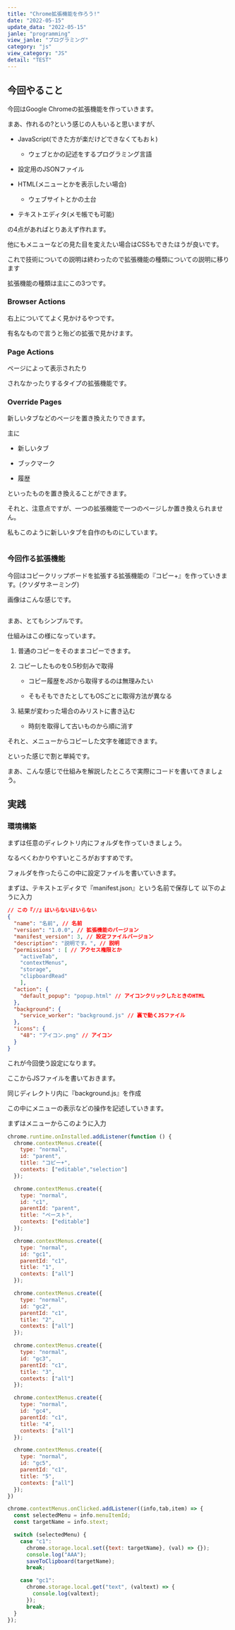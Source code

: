 ```yaml
---
title: "Chrome拡張機能を作ろう!"
date: "2022-05-15"
update_data: "2022-05-15"
janle: "programming"
view_janle: "プログラミング"
category: "js"
view_category: "JS"
detail: "TEST"
---
```


## 今回やること

今回はGoogle Chromeの拡張機能を作っていきます。

まあ、作れるの?という感じの人もいると思いますが、

- JavaScript(できた方が楽だけどできなくてもおｋ)
  
  - ウェブとかの記述をするプログラミング言語

- 設定用のJSONファイル

- HTML(メニューとかを表示したい場合)
  
  - ウェブサイトとかの土台

- テキストエディタ(メモ帳でも可能)

の4点があればとりあえず作れます。

他にもメニューなどの見た目を変えたい場合はCSSもできたほうが良いです。

これで技術についての説明は終わったので拡張機能の種類についての説明に移ります

拡張機能の種類は主にこの3つです。

### Browser Actions

右上についててよく見かけるやつです。

有名なもので言うと殆どの拡張で見かけます。

### Page Actions

ページによって表示されたり

されなかったりするタイプの拡張機能です。

### Override Pages

新しいタブなどのページを置き換えたりできます。

主に

- 新しいタブ

- ブックマーク

- 履歴

といったものを置き換えることができます。

それと、注意点ですが、一つの拡張機能で一つのページしか置き換えられません。

私もこのように新しいタブを自作のものにしています。

![]()

### 今回作る拡張機能

今回はコピークリップボードを拡張する拡張機能の『コピー+』を作っていきます。(クソダサネーミング)

画像はこんな感じです。

![]()

まあ、とてもシンプルです。

仕組みはこの様になっています。

1. 普通のコピーをそのままコピーできます。

2. コピーしたものを0.5秒刻みで取得
   
   - コピー履歴をJSから取得するのは無理みたい
   
   - そもそもできたとしてもOSごとに取得方法が異なる

3. 結果が変わった場合のみリストに書き込む
   
   - 時刻を取得して古いものから順に消す

それと、メニューからコピーした文字を確認できます。

といった感じで割と単純です。

まあ、こんな感じで仕組みを解説したところで実際にコードを書いてきましょう。

## 実践

### 環境構築

まずは任意のディレクトリ内にフォルダを作っていきましょう。

なるべくわかりやすいところがおすすめです。

フォルダを作ったらこの中に設定ファイルを書いていきます。

まずは、テキストエディタで『manifest.json』という名前で保存して
以下のように入力

```json
// この『//』はいらないはいらない
{
  "name": "名前", // 名前
  "version": "1.0.0", // 拡張機能のバージョン
  "manifest_version": 3, // 設定ファイルバージョン
  "description": "説明です。", // 説明
  "permissions" : [ // アクセス権限とか
    "activeTab",
    "contextMenus",
    "storage",
    "clipboardRead"
    ],
  "action": {
    "default_popup": "popup.html" // アイコンクリックしたときのHTML
  },
  "background": {
    "service_worker": "background.js" // 裏で動くJSファイル
  },
  "icons": {
    "48": "アイコン.png" // アイコン
  }
}
```

これが今回使う設定になります。

ここからJSファイルを書いておきます。

同じディレクトリ内に『background.js』を作成

この中にメニューの表示などの操作を記述していきます。

まずはメニューからこのように入力

```js
chrome.runtime.onInstalled.addListener(function () {
  chrome.contextMenus.create({
    type: "normal",
    id: "parent",
    title: "コピー+",
    contexts: ["editable","selection"]
  });

  chrome.contextMenus.create({
    type: "normal",
    id: "c1",
    parentId: "parent",
    title: "ペースト",
    contexts: ["editable"]
  });

  chrome.contextMenus.create({
    type: "normal",
    id: "gc1",
    parentId: "c1",
    title: "1",
    contexts: ["all"]
  });

  chrome.contextMenus.create({
    type: "normal",
    id: "gc2",
    parentId: "c1",
    title: "2",
    contexts: ["all"]
  });

  chrome.contextMenus.create({
    type: "normal",
    id: "gc3",
    parentId: "c1",
    title: "3",
    contexts: ["all"]
  });

  chrome.contextMenus.create({
    type: "normal",
    id: "gc4",
    parentId: "c1",
    title: "4",
    contexts: ["all"]
  });

  chrome.contextMenus.create({
    type: "normal",
    id: "gc5",
    parentId: "c1",
    title: "5",
    contexts: ["all"]
  });
})

chrome.contextMenus.onClicked.addListener((info,tab,item) => {
  const selectedMenu = info.menuItemId;
  const targetName = info.stext;

  switch (selectedMenu) {
    case "c1":
      chrome.storage.local.set({text: targetName}, (val) => {});
      console.log("AAA");
      saveToClipboard(targetName);
      break;

    case "gc1":
      chrome.storage.local.get("text", (valtext) => {
        console.log(valtext);
      });
      break;
  }
});
```
